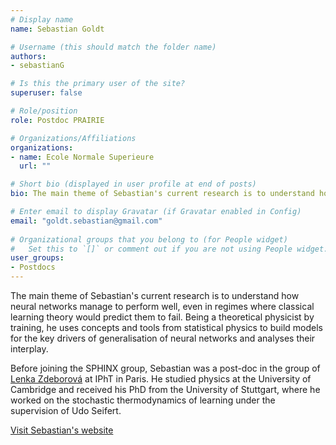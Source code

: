 ```yaml
---
# Display name
name: Sebastian Goldt

# Username (this should match the folder name)
authors:
- sebastianG

# Is this the primary user of the site?
superuser: false

# Role/position
role: Postdoc PRAIRIE

# Organizations/Affiliations
organizations:
- name: Ecole Normale Superieure
  url: ""

# Short bio (displayed in user profile at end of posts)
bio: The main theme of Sebastian's current research is to understand how neural networks manage to perform well, even in regimes where classical learning theory would predict them to fail. Being a theoretical physicist by training, he uses concepts and tools from statistical physics to build models for the key drivers of generalisation of neural networks and analyses their interplay. Before joining the SPHINX group, Sebastian was a post-doc in the group of [Lenka Zdeborová](http://artax.karlin.mff.cuni.cz/~zdebl9am/) at IPhT in Paris. He studied physics at the University of Cambridge and received his PhD from the University of Stuttgart, where he worked on the stochastic thermodynamics of learning under the supervision of Udo Seifert. [Visit Sebastian's website](http://www.sgoldt.com)

# Enter email to display Gravatar (if Gravatar enabled in Config)
email: "goldt.sebastian@gmail.com"
  
# Organizational groups that you belong to (for People widget)
#   Set this to `[]` or comment out if you are not using People widget.  
user_groups:
- Postdocs
---
```


The main theme of Sebastian's current research is to understand how neural networks manage to perform well, even in regimes where classical learning theory would predict them to fail. Being a theoretical physicist by training, he uses concepts and tools from statistical physics to build models for the key drivers of generalisation of neural networks and analyses their interplay. 

Before joining the SPHINX group, Sebastian was a post-doc in the group of [Lenka Zdeborová](http://artax.karlin.mff.cuni.cz/~zdebl9am/) at IPhT in Paris. He studied physics at the University of Cambridge and received his PhD from the University of Stuttgart, where he worked on the stochastic thermodynamics of learning under the supervision of Udo Seifert. 

[Visit Sebastian's website](http://www.sgoldt.com)
